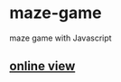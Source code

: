 # maze-game
maze game with Javascript  
  
<h2> 
  <a href="https://hadioryanipr.github.io/maze-game/"> online view </a>
</h2>
 
 
